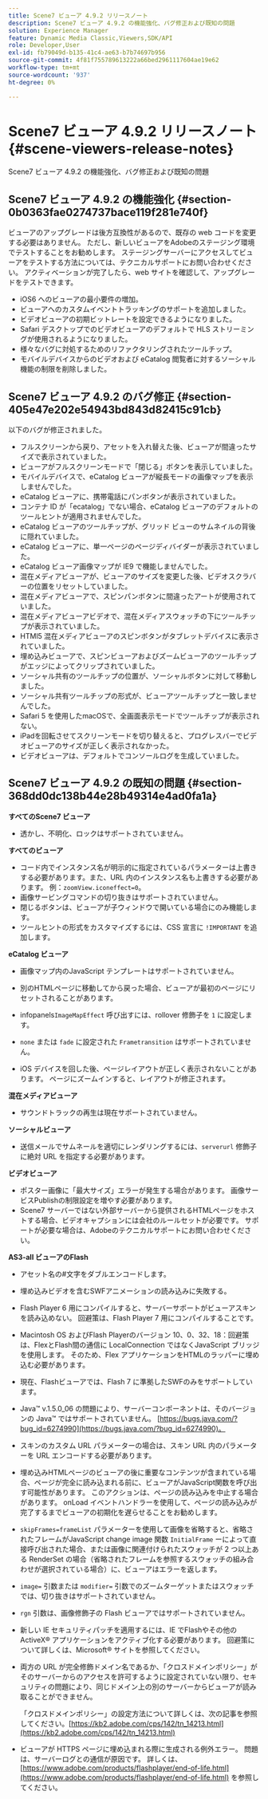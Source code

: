 ```yaml
---
title: Scene7 ビューア 4.9.2 リリースノート
description: Scene7 ビューア 4.9.2 の機能強化、バグ修正および既知の問題
solution: Experience Manager
feature: Dynamic Media Classic,Viewers,SDK/API
role: Developer,User
exl-id: fb79049d-b135-41c4-ae63-b7b74697b956
source-git-commit: 4f81f755789613222a66bed2961117604ae19e62
workflow-type: tm+mt
source-wordcount: '937'
ht-degree: 0%

---
```


# Scene7 ビューア 4.9.2 リリースノート{#scene-viewers-release-notes}

Scene7 ビューア 4.9.2 の機能強化、バグ修正および既知の問題

## Scene7 ビューア 4.9.2 の機能強化 {#section-0b0363fae0274737bace119f281e740f}

ビューアのアップグレードは後方互換性があるので、既存の web コードを変更する必要はありません。 ただし、新しいビューアをAdobeのステージング環境でテストすることをお勧めします。 ステージングサーバーにアクセスしてビューアをテストする方法については、テクニカルサポートにお問い合わせください。 アクティベーションが完了したら、web サイトを確認して、アップグレードをテストできます。

* iOS6 へのビューアの最小要件の増加。
* ビューアへのカスタムイベントトラッキングのサポートを追加しました。
* ビデオビューアの初期ビットレートを設定できるようになりました。
* Safari デスクトップでのビデオビューアのデフォルトで HLS ストリーミングが使用されるようになりました。
* 様々なバグに対処するためのリファクタリングされたツールチップ。
* モバイルデバイスからのビデオおよび eCatalog 閲覧者に対するソーシャル機能の制限を削除しました。

## Scene7 ビューア 4.9.2 のバグ修正 {#section-405e47e202e54943bd843d82415c91cb}

以下のバグが修正されました。

* フルスクリーンから戻り、アセットを入れ替えた後、ビューアが間違ったサイズで表示されていました。
* ビューアがフルスクリーンモードで「閉じる」ボタンを表示していました。
* モバイルデバイスで、eCatalog ビューアが縦長モードの画像マップを表示しませんでした。
* eCatalog ビューアに、携帯電話にパンボタンが表示されていました。
* コンテナ ID が「ecatalog」でない場合、eCatalog ビューアのデフォルトのツールヒントが適用されませんでした。
* eCatalog ビューアのツールチップが、グリッド ビューのサムネイルの背後に隠れていました。
* eCatalog ビューアに、単一ページのページディバイダーが表示されていました。
* eCatalog ビューア画像マップが IE9 で機能しませんでした。
* 混在メディアビューアが、ビューアのサイズを変更した後、ビデオスクラバーの位置をリセットしていました。
* 混在メディアビューアで、スピンパンボタンに間違ったアートが使用されていました。
* 混在メディアビューアビデオで、混在メディアスウォッチの下にツールチップが表示されていました。
* HTMl5 混在メディアビューアのスピンボタンがタブレットデバイスに表示されていました。
* 埋め込みビューアで、スピンビューアおよびズームビューアのツールチップがエッジによってクリップされていました。
* ソーシャル共有のツールチップの位置が、ソーシャルボタンに対して移動しました。
* ソーシャル共有ツールチップの形式が、ビューアツールチップと一致しませんでした。
* Safari 5 を使用したmacOSで、全画面表示モードでツールチップが表示されない。
* iPadを回転させてスクリーンモードを切り替えると、プログレスバーでビデオビューアのサイズが正しく表示されなかった。
* ビデオビューアは、デフォルトでコンソールログを生成していました。

## Scene7 ビューア 4.9.2 の既知の問題 {#section-368dd0dc138b44e28b49314e4ad0fa1a}

**すべてのScene7 ビューア**

* 透かし、不明化、ロックはサポートされていません。

**すべてのビューア**

* コード内でインスタンス名が明示的に指定されているパラメーターは上書きする必要があります。また、URL 内のインスタンス名も上書きする必要があります。 例：`zoomView.iconeffect=0`。
* 画像サービングコマンドの切り抜きはサポートされていません。
* 閉じるボタンは、ビューアが子ウィンドウで開いている場合にのみ機能します。
* ツールヒントの形式をカスタマイズするには、CSS 宣言に `!IMPORTANT` を追加します。

**eCatalog ビューア**

* 画像マップ内のJavaScript テンプレートはサポートされていません。
* 別のHTMLページに移動してから戻った場合、ビューアが最初のページにリセットされることがあります。
* infopanels`ImageMapEffect` 呼び出すには、rollover 修飾子を `1` に設定します。

* `none` または `fade` に設定された `Frametransition` はサポートされていません。

* iOS デバイスを回した後、ページレイアウトが正しく表示されないことがあります。 ページにズームインすると、レイアウトが修正されます。

**混在メディアビューア**

* サウンドトラックの再生は現在サポートされていません。

**ソーシャルビューア**

* 送信メールでサムネールを適切にレンダリングするには、`serverurl` 修飾子に絶対 URL を指定する必要があります。

**ビデオビューア**

* ポスター画像に「最大サイズ」エラーが発生する場合があります。 画像サービスPublishの制限設定を増やす必要があります。
* Scene7 サーバーではない外部サーバーから提供されるHTMLページをホストする場合、ビデオキャプションには会社のルールセットが必要です。 サポートが必要な場合は、Adobeのテクニカルサポートにお問い合わせください。

**AS3-all ビューアのFlash**

* アセット名の#文字をダブルエンコードします。
* 埋め込みビデオを含むSWFアニメーションの読み込みに失敗する。
* Flash Player 6 用にコンパイルすると、サーバーサポートがビューアスキンを読み込めない。 回避策は、Flash Player 7 用にコンパイルすることです。
* Macintosh OS およびFlash Playerのバージョン 10、0、32、18：回避策は、FlexとFlash間の通信に LocalConnection ではなくJavaScript ブリッジを使用します。 そのため、Flex アプリケーションをHTMLのラッパーに埋め込む必要があります。
* 現在、Flashビューアでは、Flash 7 に準拠したSWFのみをサポートしています。
* Java™ v.1.5.0_06 の問題により、サーバーコンポーネントは、そのバージョンの Java™ ではサポートされていません。 [https://bugs.java.com/?bug_id=6274990](https://bugs.java.com/?bug_id=6274990)。
* スキンのカスタム URL パラメーターの場合は、スキン URL 内のパラメーターを URL エンコードする必要があります。
* 埋め込みHTMLページのビューアの後に重要なコンテンツが含まれている場合、ページが完全に読み込まれる前に、ビューアがJavaScript関数を呼び出す可能性があります。 このアクションは、ページの読み込みを中止する場合があります。 onLoad イベントハンドラーを使用して、ページの読み込みが完了するまでビューアの初期化を遅らせることをお勧めします。
* `skipFrames=frameList` パラメーターを使用して画像を省略すると、省略されたフレームがJavaScript change image 関数 `InitialFrame` ーによって直接呼び出された場合、または画像に関連付けられたスウォッチが 2 つ以上ある RenderSet の場合（省略されたフレームを参照するスウォッチの組み合わせが選択されている場合）に、ビューアはエラーを返します。

* `image=` 引数または `modifier=` 引数でのズームターゲットまたはスウォッチでは、切り抜きはサポートされていません。

* `rgn` 引数は、画像修飾子の Flash ビューアではサポートされていません。
* 新しい IE セキュリティパッチを適用するには、IE でFlashやその他の ActiveX® アプリケーションをアクティブ化する必要があります。 回避策について詳しくは、Microsoft® サイトを参照してください。
* 両方の URL が完全修飾ドメイン名であるか、「クロスドメインポリシー」がそのサーバーからのアクセスを許可するように設定されていない限り、セキュリティの問題により、同じドメイン上の別のサーバーからビューアが読み取ることができません。


  「クロスドメインポリシー」の設定方法について詳しくは、次の記事を参照してください。[https://kb2.adobe.com/cps/142/tn_14213.html](https://kb2.adobe.com/cps/142/tn_14213.html)

* ビューアが HTTPS ページに埋め込まれる際に生成される例外エラー。 問題は、サーバーログとの通信が原因です。 詳しくは、[https://www.adobe.com/products/flashplayer/end-of-life.html](https://www.adobe.com/products/flashplayer/end-of-life.html) を参照してください。
